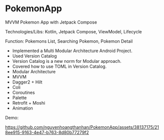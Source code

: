 # PokemonApp
MVVM Pokemon App with Jetpack Compose 

Technologies/Libs: Kotlin, Jetpack Compose, ViewModel, Lifecycle

Function: Pokemons List, Searching Pokemon, Pokemon Detail

- Implemented a Multi Modular Architecture Android Project.
- Used Version Catalog
- Version Catalog is a new norm for Modular approach.
- Covered how to use TOML in Version Catalog.
- Modular Architecture
- MVVM
- Dagger2 + Hilt
- Coli
- Coroutines
- Palette
- Retrofit + Moshi
- Animation

Demo:



https://github.com/nguyenhoangthanhan/PokemonApp/assets/38137175/218ee915-9163-4e47-b763-8d80b77279f2

